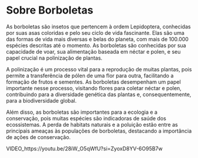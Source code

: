 
<head>
    <meta charset="UTF-8">
    <meta name="viewport" content="width=device-width, initial-scale=1.0">
</head>
<body>
    <h1>Sobre Borboletas</h1>
    <p>As borboletas são insetos que pertencem à ordem Lepidoptera, conhecidas por suas asas coloridas e pelo seu ciclo de vida fascinante. Elas são uma das formas de vida mais diversas e belas do planeta, com mais de 100.000 espécies descritas até o momento. As borboletas são conhecidas por sua capacidade de voar, sua alimentação baseada em néctar e polen, e seu papel crucial na polinização de plantas.</p>
    <p>A polinização é um processo vital para a reprodução de muitas plantas, pois permite a transferência de pólen de uma flor para outra, facilitando a formação de frutos e sementes. As borboletas desempenham um papel importante nesse processo, visitando flores para coletar néctar e polen, contribuindo para a diversidade genética das plantas e, consequentemente, para a biodiversidade global.</p>
    <p>Além disso, as borboletas são importantes para a ecologia e a conservação, pois muitas espécies são indicadoras de saúde dos ecossistemas. A perda de habitats naturais e a poluição estão entre as principais ameaças às populações de borboletas, destacando a importância de ações de conservação.</p>
</body>
<head>
<!DOCTYPE html>
<html lang="pt-br">
<head>
    <meta charset="UTF-8">
    <meta name="viewport" content="width=device-width, initial-scale=1.0">
    <title>Meu Site</title>
</head>
<body>
VIDEO_https://youtu.be/28iW_O5qWfU?si=ZyoxD8YV-6O95B7w
